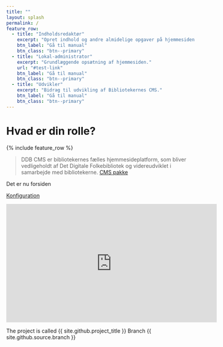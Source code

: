 ```yaml
---
title: ""
layout: splash
permalink: /
feature_row:
  - title: "Indholdsredaktør"
    excerpt: "Opret indhold og andre almidelige opgaver på hjemmesiden."
    btn_label: "Gå til manual"
    btn_class: "btn--primary"
  - title: "Lokal-administrator"
    excerpt: "Grundlæggende opsætning af hjemmesiden."
    url: "#test-link"
    btn_label: "Gå til manual"
    btn_class: "btn--primary"
  - title: "Udvikler"
    excerpt: "Bidrag til udvikling af Bibliotekernes CMS."
    btn_label: "Gå til manual"
    btn_class: "btn--primary"
---
```


# Hvad er din rolle?
{% include feature_row %}

> DDB CMS er bibliotekernes fælles hjemmesideplatform, som bliver vedligeholdt af Det Digitale Folkebibliotek og videreudviklet i samarbejde med bibliotekerne.
> [CMS pakke](http://kramdown.gettalong.org)

Det er nu forsiden




[Konfiguration](konfiguration)

<iframe width="560" height="315" src="https://www.youtube.com/embed/dQw4w9WgXcQ" frameborder="0" allow="autoplay; encrypted-media" allowfullscreen></iframe>

The project is called {{ site.github.project_title }}
Branch {{ site.github.source.branch }}

